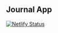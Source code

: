 <!--  -->

## Journal App

[![Netlify Status](https://api.netlify.com/api/v1/badges/c63e7ac4-7fd4-4674-82e7-d247c641679f/deploy-status)](https://app.netlify.com/sites/appjournal/deploys)
